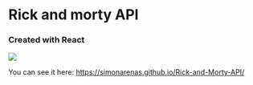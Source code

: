 # Rick and morty API
### Created with React
![](https://i.imgur.com/aqkErnz.png)

You can see it here:  https://simonarenas.github.io/Rick-and-Morty-API/
